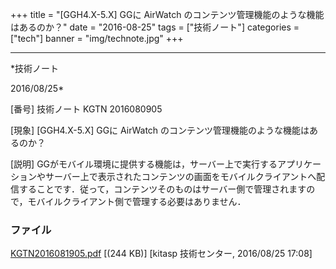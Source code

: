 ﻿+++
title = "[GGH4.X-5.X] GGに AirWatch のコンテンツ管理機能のような機能はあるのか？"
date = "2016-08-25"
tags = ["技術ノート"]
categories = ["tech"]
banner = "img/technote.jpg"
+++

-----------------------------------------------------------------------------------------------------------------------------

*技術ノート

2016/08/25*


[番号]
技術ノート KGTN 2016080905

[現象]
[GGH4.X-5.X] GGに AirWatch
のコンテンツ管理機能のような機能はあるのか？

[説明]
GGがモバイル環境に提供する機能は，サーバー上で実行するアプリケーションやサーバー上で表示されたコンテンツの画面をモバイルクライアントへ配信することです．従って，コンテンツそのものはサーバー側で管理されますので，モバイルクライアント側で管理する必要はありません．


### ファイル

 
 


[KGTN2016081905.pdf](http://techreport.kitasp.net/attachments/download/2939/KGTN2016081905.pdf)
 [(244 KB)] [kitasp 技術センター, 2016/08/25
17:08]


 


 

